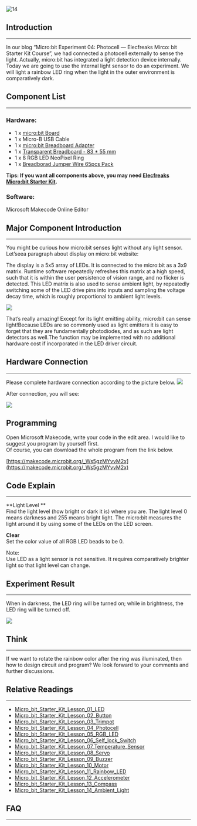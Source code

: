 ![14](https://i.imgur.com/NkZTTdv.jpg)  
## Introduction  
---
In our blog “Micro:bit Experiment 04: Photocell — Elecfreaks Mirco: bit Starter Kit Course”, we had connected a photocell externally to sense the light. Actually, micro:bit has integrated a light detection device internally. Today we are going to use the internal light sensor to do an experiment. We will light a rainbow LED ring when the light in the outer environment is comparatively dark.   


## Component List  
---
### Hardware:  
- 1 x [micro:bit Board](http://www.elecfreaks.com/estore/bbc-micro-bit-board-for-coding-programming.html)  
- 1 x Micro-B USB Cable  
- 1 x [micro:bit Breadboard Adapter](http://www.elecfreaks.com/estore/microbit-breadboard-adapter.html)  
- 1 x [Transparent Breadboard - 83 * 55 mm](http://www.elecfreaks.com/estore/transparent-breadboard-83-55-mm.html)  
- 1 x 8 RGB LED NeoPixel Ring  
- 1 x [Breadborad Jumper Wire 65pcs Pack](http://www.elecfreaks.com/estore/breadborad-jumper-wire-65pcs-pack.html)  

**Tips: If you want all components above, you may need [Elecfreaks Micro:bit Starter Kit](http://www.elecfreaks.com/estore/elecfreaks-micro-bit-starter-kit-795.html).**  

### Software:  
Microsoft Makecode Online Editor  


## Major Component Introduction  
---
You might be curious how micro:bit senses light without any light sensor. Let’seea paragraph about display on micro:bit website: 

The display is a 5x5 array of LEDs. It is connected to the micro:bit as a 3x9 matrix. Runtime software repeatedly refreshes this matrix at a high speed, such that it is within the user persistence of vision range, and no flicker is detected. This LED matrix is also used to sense ambient light, by repeatedly switching some of the LED drive pins into inputs and sampling the voltage decay time, which is roughly proportional to ambient light levels.  

![](https://www.elecfreaks.com/wp-content/uploads/2018/03/2-17.jpg)   

That’s really amazing! Except for its light emitting ability, micro:bit can sense light!Because LEDs are so commonly used as light emitters it is easy to forget that they are fundamentally photodiodes, and as such are light detectors as well.The function may be implemented with no additional hardware cost if incorporated in the LED driver circuit.  


## Hardware Connection  
---
Please complete hardware connection according to the picture below.
![](https://www.elecfreaks.com/wp-content/uploads/2018/03/3-6.png)   

After connection, you will see:  

![](https://www.elecfreaks.com/wp-content/uploads/2018/03/4-12.jpg )  


## Programming  
Open Microsoft Makecode, write your code in the edit area. I would like to suggest you program by yourself first.  
Of course, you can download the whole program from the link below.   

[https://makecode.microbit.org/_Ws5gzMYvvM2x](https://makecode.microbit.org/_Ws5gzMYvvM2x)  


## Code Explain 
---
**Light Level **  
Find the light level (how bright or dark it is) where you are. The light level 0 means darkness and 255 means bright light. The micro:bit measures the light around it by using some of the LEDs on the LED screen.  

**Clear**  
Set the color value of all RGB LED beads to be 0.  

Note:   
Use LED as a light sensor is not sensitive. It requires comparatively brighter light so that light level can change.  


## Experiment Result  
---

When in darkness, the LED ring will be turned on; while in brightness, the LED ring will be turned off.   

![](https://www.elecfreaks.com/wp-content/uploads/2018/03/未标题1-3.gif)  


## Think   
---
If we want to rotate the rainbow color after the ring was illuminated, then how to design circuit and program? We look forward to your comments and further discussions.  


## Relative Readings
---
- [Micro_bit_Starter_Kit_Lesson_01_LED](/Micro_bit_Starter_Kit_Lesson_01_LED/)
- [Micro_bit_Starter_Kit_Lesson_02_Button](/Micro_bit_Starter_Kit_Lesson_02_Button/)
- [Micro_bit_Starter_Kit_Lesson_03_Trimpot](/Micro_bit_Starter_Kit_Lesson_03_Trimpot/)
- [Micro_bit_Starter_Kit_Lesson_04_Photocell](/Micro_bit_Starter_Kit_Lesson_04_Photocell/)
- [Micro_bit_Starter_Kit_Lesson_05_RGB_LED](/Micro_bit_Starter_Kit_Lesson_05_RGB_LED/)
- [Micro_bit_Starter_Kit_Lesson_06_Self_lock_Switch](/Micro_bit_Starter_Kit_Lesson_06_Self_lock_Switch/)
- [Micro_bit_Starter_Kit_Lesson_07_Temperature_Sensor](/Micro_bit_Starter_Kit_Lesson_07_Temperature_Sensor/)
- [Micro_bit_Starter_Kit_Lesson_08_Servo](/Micro_bit_Starter_Kit_Lesson_08_Servo/)
- [Micro_bit_Starter_Kit_Lesson_09_Buzzer](/Micro_bit_Starter_Kit_Lesson_09_Buzzer/)
- [Micro_bit_Starter_Kit_Lesson_10_Motor](Micro_bit_Starter_Kit_Lesson_10_Motor)
- [Micro_bit_Starter_Kit_Lesson_11_Rainbow_LED](/Micro_bit_Starter_Kit_Lesson_11_Rainbow_LED/)
- [Micro_bit_Starter_Kit_Lesson_12_Accelerometer](/Micro_bit_Starter_Kit_Lesson_12_Accelerometer/)
- [Micro_bit_Starter_Kit_Lesson_13_Compass](/Micro_bit_Starter_Kit_Lesson_13_Compass/)
- [Micro_bit_Starter_Kit_Lesson_14_Ambient_Light](/Micro_bit_Starter_Kit_Lesson_14_Ambient_Light/)

## FAQ
---

   

